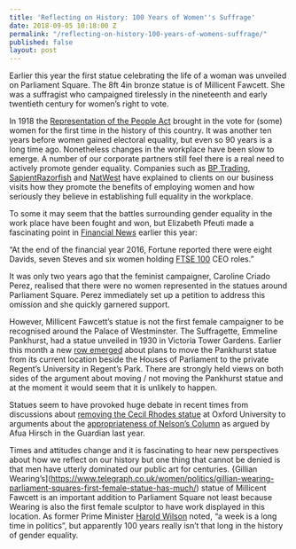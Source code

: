 ```yaml
---
title: 'Reflecting on History: 100 Years of Women''s Suffrage'
date: 2018-09-05 10:18:00 Z
permalink: "/reflecting-on-history-100-years-of-womens-suffrage/"
published: false
layout: post
---
```


Earlier this year the first statue celebrating the life of a woman was unveiled on Parliament Square.  The 8ft 4in bronze statue is of Millicent Fawcett.  She was a suffragist who campaigned tirelessly in the nineteenth and early twentieth century for women’s right to vote. 

 

In 1918 the [Representation of the People Act](https://en.wikipedia.org/wiki/Representation_of_the_People_Act_1918) brought in the vote for (some) women for the first time in the history of this country.  It was another ten years before women gained electoral equality, but even so 90 years is a long time ago.  Nonetheless changes in the workplace have been slow to emerge.  A number of our corporate partners still feel there is a real need to actively promote gender equality.  Companies such as [BP Trading](https://www.bp.com/en/global/trading.html), [SapientRazorfish](https://www.sapientrazorfish.com/) and [NatWest](https://www.business.natwest.com/business/services/accelerator.html) have explained to clients on our business visits how they promote the benefits of employing women and how seriously they believe in establishing full equality in the workplace. 

 

To some it may seem that the battles surrounding gender equality in the work place have been fought and won, but Elizabeth Pfeuti made a fascinating point in [Financial News](https://www.fnlondon.com/articles/daves-still-outnumber-female-ceos-in-ftse-100-20180308) earlier this year: 

 

“At the end of the financial year 2016, Fortune reported there were eight Davids, seven Steves and six women holding [FTSE 100](https://www.londonstockexchange.com/exchange/prices-and-markets/stocks/indices/summary/summary-indices-constituents.html?index=UKX) CEO roles.” 

 

It was only two years ago that the feminist campaigner, Caroline Criado Perez, realised that there were no women represented in the statues around Parliament Square.  Perez immediately set up a petition to address this omission and she quickly garnered support. 

 

However, Millicent Fawcett’s statue is not the first female campaigner to be recognised around the Palace of Westminster.  The Suffragette, Emmeline Pankhurst, had a statue unveiled in 1930 in Victoria Tower Gardens.  Earlier this month a new [row emerged](https://www.theguardian.com/culture/2018/aug/17/anger-over-plan-to-move-pankhurst-statue-away-from-parliament) about plans to move the Pankhurst statue from its current location beside the Houses of Parliament to the private Regent’s University in Regent’s Park.  There are strongly held views on both sides of the argument about moving / not moving the Pankhurst statue and at the moment it would seem that it is unlikely to happen. 

 

Statues seem to have provoked huge debate in recent times from discussions about [removing the Cecil Rhodes statue](https://www.theguardian.com/commentisfree/2016/jan/19/rhodes-fall-oxford-university-inclusivity-black-students) at Oxford University to arguments about the [appropriateness of Nelson’s Column](https://www.theguardian.com/commentisfree/2017/aug/22/toppling-statues-nelsons-column-should-be-next-slavery) as argued by Afua Hirsch in the Guardian last year. 

 

Times and attitudes change and it is fascinating to hear new perspectives about how we reflect on our history but one thing that cannot be denied is that men have utterly dominated our public art for centuries.  {Gillian Wearing’s](https://www.telegraph.co.uk/women/politics/gillian-wearing-parliament-squares-first-female-statue-has-much/) statue of Millicent Fawcett is an important addition to Parliament Square not least because Wearing is also the first female sculptor to have work displayed in this location.  As former Prime Minister [Harold Wilson](https://www.parliament.uk/about/art-in-parliament/online-exhibitions/parliamentarians/harold-wilson/image-1/) noted, “a week is a long time in politics”, but apparently 100 years really isn’t that long in the history of gender equality. 